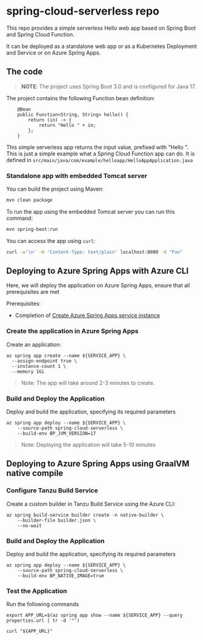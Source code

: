 # spring-cloud-serverless repo

This repo provides a simple serverless Hello web app based on Spring Boot and Spring Cloud Function.

It can be deployed as a standalone web app or as a Kubernetes Deployment and Service or on Azure Spring Apps.

## The code

> **NOTE**: The project uses Spring Boot 3.0 and is configured for Java 17.

The project contains the following Function bean definition:

```text
	@Bean
	public Function<String, String> hello() {
		return (in) -> {
			return "Hello " + in;
		};
	}
```

This simple serverless app returns the input value, prefixed with "Hello ". This is just a simple example what a Spring Cloud Function app can do.
It is defined in `src/main/java/com/example/helloapp/HelloAppApplication.java`

### Standalone app with embedded Tomcat server

You can build the project using Maven:

```bash
mvn clean package
```

To run the app using the embedded Tomcat server you can run this command:

```bash
mvn spring-boot:run
```

You can access the app using `curl`:

```bash
curl -w'\n' -H 'Content-Type: text/plain' localhost:8080 -d "Fun"
```

## Deploying to Azure Spring Apps with Azure CLI

Here, we will deploy the application on Azure Spring Apps, ensure that all prerequisites are met

Prerequisites:

* Completion of [Create Azure Spring Apps service instance](https://github.com/Azure-Samples/acme-fitness-store/blob/Azure/README.md#create-azure-spring-apps-service-instance)

### Create the application in Azure Spring Apps

Create an application:

```shell
az spring app create --name ${SERVICE_APP} \
  --assign-endpoint true \
  --instance-count 1 \
  --memory 1Gi
```
> Note: The app will take around 2-3 minutes to create.


### Build and Deploy the Application

Deploy and build the application, specifying its required parameters

```shell
az spring app deploy --name ${SERVICE_APP} \
    --source-path spring-cloud-serverless \
	--build-env BP_JVM_VERSION=17
```
> Note: Deploying the application will take 5-10 minutes

## Deploying to Azure Spring Apps using GraalVM native compile


### Configure Tanzu Build Service

Create a custom builder in Tanzu Build Service using the Azure CLI:

```shell
az spring build-service builder create -n native-builder \
    --builder-file builder.json \
    --no-wait
```

### Build and Deploy the Application

Deploy and build the application, specifying its required parameters

```shell
az spring app deploy --name ${SERVICE_APP} \
    --source-path spring-cloud-serverless \
	--build-env BP_NATIVE_IMAGE=true
```

### Test the Application

Run the following commands

```shell
export APP_URL=$(az spring app show --name ${SERVICE_APP} --query properties.url | tr -d '"')

curl "${APP_URL}"
```

